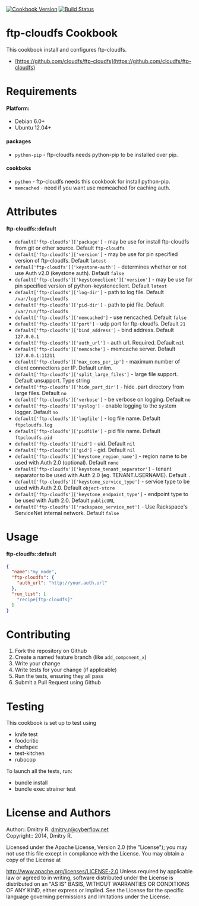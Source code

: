 [![Cookbook Version](http://img.shields.io/cookbook/v/ftp-cloudfs.svg)](https://community.opscode.com/cookbooks/ftp-cpudfs)
[![Build Status](https://travis-ci.org/cyberflow/chef-ftp-cloudfs.svg?branch=master)](https://travis-ci.org/cyberflow/chef-ftp-cloudfs)

ftp-cloudfs Cookbook
====================
This cookbook install and configures ftp-cloudfs.

* [https://github.com/cloudfs/ftp-cloudfs](https://github.com/cloudfs/ftp-cloudfs)

Requirements
============
#### Platform:
* Debian 6.0+
* Ubuntu 12.04+

#### packages
- `python-pip` - ftp-cloudfs needs python-pip to be installed over pip.

#### cookboks
- `python` - ftp-cloudfs needs this cookbook for install python-pip.
- `memcached` - need if you want use memcached for caching auth.

Attributes
==========
#### ftp-cloudfs::default
* `default['ftp-cloudfs']['package']` - may be use for install ftp-cloudfs from git or other source. Default `ftp-cloudfs`
* `default['ftp-cloudfs']['version']` - may be use for pin specified version of ftp-cloudfs. Default `latest`
* `defaul['ftp-cloudfs']['keystone-auth']` - determines whether or not use Auth v2.0 (keystone auth). Default `false`
* `default['ftp-cloudfs']['keystoneclient']['version']` - may be use for pin specified version of python-keystoneclient. Default `latest`
* `default['ftp-cloudfs']['log-dir']` - path to log file. Default `/var/log/ftp=cloudfs`
* `default['ftp-cloudfs']['pid-dir']` - path to pid file. Default `/var/run/ftp-cloudfs`
* `default['ftp-cloudfs']['memcached']` - use nencached. Default `false`
* `default['ftp-cloudfs']['port']` - udp port for ftp-cloudfs. Default `21`
* `default['ftp-cloudfs']['bind_address']` - bind address. Default `127.0.0.1`
* `default['ftp-cloudfs']['auth_url']` - auth url. Required. Default `nil`
* `default['ftp-cloudfs']['memcache']` - memcache server. Default `127.0.0.1:11211`
* `default['ftp-cloudfs']['max_cons_per_ip']` - maximum number of client connections per IP. Default unlim.
* `default['ftp-cloudfs']['split_large_files']` - large file support. Default unsupport. Type string
* `default['ftp-cloudfs']['hide_part_dir']` - hide .part directory from large files. Default `no`
* `default['ftp-cloudfs']['verbose']` - be verbose on logging. Default `no`
* `default['ftp-cloudfs']['syslog']` - enable logging to the system logger. Default `no`
* `default['ftp-cloudfs']['logfile']` - log file name. Default `ftpcloudfs.log`
* `default['ftp-cloudfs']['pidfile']` - pid file name. Default `ftpcloudfs.pid`
* `default['ftp-cloudfs']['uid']` - uid. Default `nil`
* `default['ftp-cloudfs']['gid']` - gid. Default `nil`
* `default['ftp-cloudfs']['keystone_region_name']` - region name to be used with Auth 2.0 (optional). Default `none`
* `default['ftp-cloudfs']['keystone_tenant_separator']` - tenant separator to be used with Auth 2.0 (eg. TENANT.USERNAME). Default `.`
* `default['ftp-cloudfs']['keystone_service_type']` - service type to be used with Auth 2.0. Default `object-store`
* `default['ftp-cloudfs']['keystone_endpoint_type']` - endpoint type to be used with Auth 2.0. Default `publicURL`
* `default['ftp-cloudfs']['rackspace_service_net']` - Use Rackspace's ServiceNet internal network. Default `false`

Usage
=====
#### ftp-cloudfs::default

```json
{
  "name":"my_node",
  "ftp-cloudfs": {
    "auth_url": "http://your.auth.url"
  },
  "run_list": [
    "recipe[ftp-cloudfs]"
  ]
}
```

Contributing
============
1. Fork the repository on Github
2. Create a named feature branch (like `add_component_x`)
3. Write your change
4. Write tests for your change (if applicable)
5. Run the tests, ensuring they all pass
6. Submit a Pull Request using Github

Testing
=======

This cookbook is set up to test using
* knife test
* foodcritic
* chefspec
* test-kitchen
* rubocop

To launch all the tests, run:
* bundle install
* bundle exec strainer test

License and Authors
===================
Author:: Dmitry R. <dmitry.r@cyberflow.net>  
Copyright:: 2014, Dmitry R.

Licensed under the Apache License, Version 2.0 (the "License"); you may not use this file except in compliance with the License. You may obtain a copy of the License at

http://www.apache.org/licenses/LICENSE-2.0
Unless required by applicable law or agreed to in writing, software distributed under the License is distributed on an "AS IS" BASIS, WITHOUT WARRANTIES OR CONDITIONS OF ANY KIND, either express or implied. See the License for the specific language governing permissions and limitations under the License.
